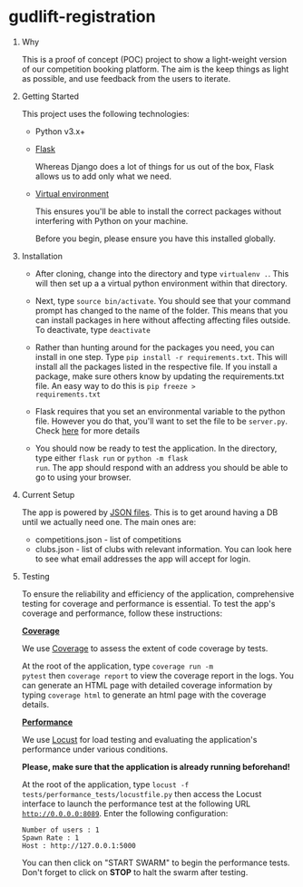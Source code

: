 # gudlift-registration

1.  Why

    This is a proof of concept (POC) project to show a light-weight version of our competition booking platform. The aim is the keep things as light as possible, and use feedback from the users to iterate.

2.  Getting Started

    This project uses the following technologies:

    - Python v3.x+

    - [Flask](https://flask.palletsprojects.com/en/1.1.x/)

      Whereas Django does a lot of things for us out of the box, Flask allows us to add only what we need.

    - [Virtual environment](https://virtualenv.pypa.io/en/stable/installation.html)

      This ensures you'll be able to install the correct packages without interfering with Python on your machine.

      Before you begin, please ensure you have this installed globally.

3.  Installation

    - After cloning, change into the directory and type <code>virtualenv .</code>. This will then set up a a virtual python environment within that directory.

    - Next, type <code>source bin/activate</code>. You should see that your command prompt has changed to the name of the folder. This means that you can install packages in here without affecting affecting files outside. To deactivate, type <code>deactivate</code>

    - Rather than hunting around for the packages you need, you can install in one step. Type <code>pip install -r requirements.txt</code>. This will install all the packages listed in the respective file. If you install a package, make sure others know by updating the requirements.txt file. An easy way to do this is <code>pip freeze > requirements.txt</code>

    - Flask requires that you set an environmental variable to the python file. However you do that, you'll want to set the file to be <code>server.py</code>. Check [here](https://flask.palletsprojects.com/en/1.1.x/quickstart/#a-minimal-application) for more details

    - You should now be ready to test the application. In the directory, type either <code>flask run</code> or <code>python -m flask run</code>. The app should respond with an address you should be able to go to using your browser.

4.  Current Setup

    The app is powered by [JSON files](https://www.tutorialspoint.com/json/json_quick_guide.htm). This is to get around having a DB until we actually need one. The main ones are:

    - competitions.json - list of competitions
    - clubs.json - list of clubs with relevant information. You can look here to see what email addresses the app will accept for login.

5.  Testing

    To ensure the reliability and efficiency of the application, comprehensive testing for coverage and performance is essential. To test the app's coverage and performance, follow these instructions:

    <ins>**Coverage**</ins>

    We use [Coverage](https://coverage.readthedocs.io/en/7.4.2/) to assess the extent of code coverage by tests.

    At the root of the application, type <code>coverage run -m pytest</code> then <code>coverage report</code> to view the coverage report in the logs. You can generate an HTML page with detailed coverage information by typing <code>coverage html</code> to generate an html page with the coverage details.

    <ins>**Performance**</ins>

    We use [Locust](https://locust.io) for load testing and evaluating the application's performance under various conditions.

    **Please, make sure that the application is already running beforehand!**

    At the root of the application, type <code>locust -f tests/performance_tests/locustfile.py</code> then access the Locust interface to launch the performance test at the following URL <code>http://0.0.0.0:8089</code>. Enter the following configuration:

    ```
    Number of users : 1
    Spawn Rate : 1
    Host : http://127.0.0.1:5000
    ```

    You can then click on "START SWARM" to begin the performance tests.
    Don't forget to click on **STOP** to halt the swarm after testing.
